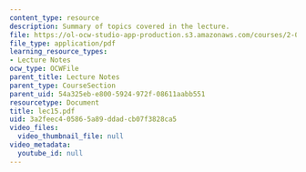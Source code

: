 ```yaml
---
content_type: resource
description: Summary of topics covered in the lecture.
file: https://ol-ocw-studio-app-production.s3.amazonaws.com/courses/2-002-mechanics-and-materials-ii-spring-2004/3a2feec405865a89ddadcb07f3828ca5_lec15.pdf
file_type: application/pdf
learning_resource_types:
- Lecture Notes
ocw_type: OCWFile
parent_title: Lecture Notes
parent_type: CourseSection
parent_uid: 54a325eb-e800-5924-972f-08611aabb551
resourcetype: Document
title: lec15.pdf
uid: 3a2feec4-0586-5a89-ddad-cb07f3828ca5
video_files:
  video_thumbnail_file: null
video_metadata:
  youtube_id: null
---
```


